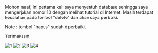 Mohon maaf, ini pertama kali saya menyentuh database sehingga saya mengerjakan nomor 10 dengan melihat tutorial di Internet. Masih terdapat kesalahan pada tombol "delete" dan akan saya perbaiki.

Note : tombol "hapus" sudah diperbaiki.

Terimakasih


![1](https://user-images.githubusercontent.com/41407774/95586473-eb92a700-0a6a-11eb-9564-5b4284431d36.PNG)
![2](https://user-images.githubusercontent.com/41407774/95586476-ecc3d400-0a6a-11eb-9f67-a928f2c047e1.PNG)
![3](https://user-images.githubusercontent.com/41407774/95586477-ecc3d400-0a6a-11eb-9595-79113ab0b8d4.PNG)
![4](https://user-images.githubusercontent.com/41407774/95586478-ed5c6a80-0a6a-11eb-8329-be5b9f9fc314.PNG)
